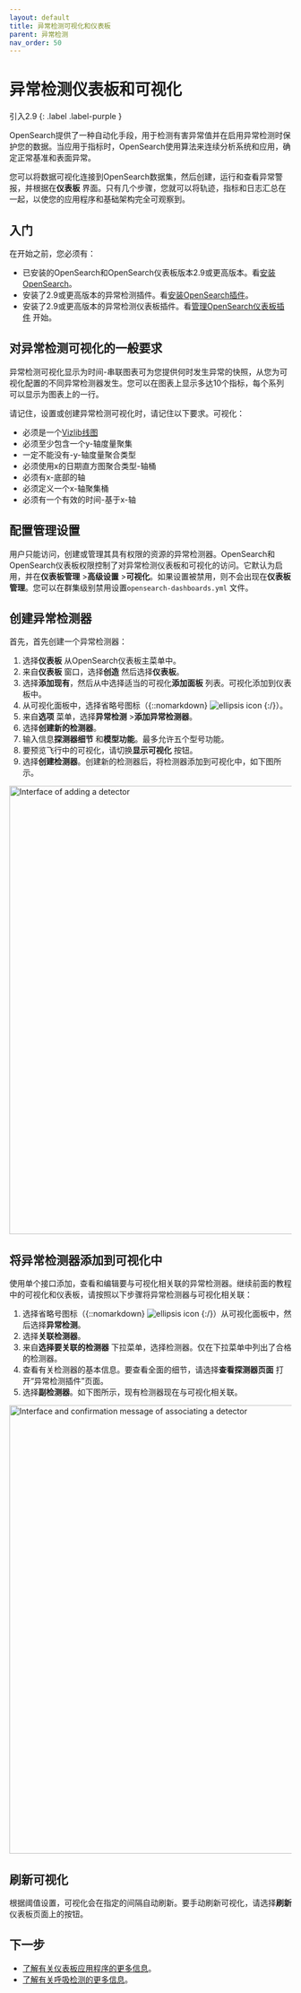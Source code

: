 ```yaml
---
layout: default
title: 异常检测可视化和仪表板
parent: 异常检测
nav_order: 50
---
```


# 异常检测仪表板和可视化
引入2.9
{: .label .label-purple }

OpenSearch提供了一种自动化手段，用于检测有害异常值并在启用异常检测时保护您的数据。当应用于指标时，OpenSearch使用算法来连续分析系统和应用，确定正常基准和表面异常。

您可以将数据可视化连接到OpenSearch数据集，然后创建，运行和查看异常警报，并根据在**仪表板** 界面。只有几个步骤，您就可以将轨迹，指标和日志汇总在一起，以使您的应用程序和基础架构完全可观察到。

## 入门

在开始之前，您必须有：

- 已安装的OpenSearch和OpenSearch仪表板版本2.9或更高版本。看[安装OpenSearch]({{site.url}}{{site.baseurl}}/install-and-configure/install-opensearch/index/)。
- 安装了2.9或更高版本的异常检测插件。看[安装OpenSearch插件]({{site.url}}{{site.baseurl}}/install-and-configure/plugins)。
- 安装了2.9或更高版本的异常检测仪表板插件。看[管理OpenSearch仪表板插件]({{site.url}}{{site.baseurl}}/install-and-configure/install-dashboards/plugins/) 开始。

## 对异常检测可视化的一般要求

异常检测可视化显示为时间-串联图表可为您提供何时发生异常的快照，从您为可视化配置的不同异常检测器发生。您可以在图表上显示多达10个指标，每个系列可以显示为图表上的一行。

请记住，设置或创建异常检测可视化时，请记住以下要求。可视化：

- 必须是一个[Vizlib线图](https://community.vizlib.com/support/solutions/articles/35000107262-vizlib-line-chart-introduction)
- 必须至少包含一个y-轴度量聚集
- 一定不能没有-y-轴度量聚合类型
- 必须使用x的日期直方图聚合类型-轴桶
- 必须有x-底部的轴
- 必须定义一个x-轴聚集桶
- 必须有一个有效的时间-基于x-轴

## 配置管理设置

用户只能访问，创建或管理其具有权限的资源的异常检测器。OpenSearch和OpenSearch仪表板权限控制了对异常检测仪表板和可视化的访问。它默认为启用，并在**仪表板管理** >**高级设置** >**可视化**。如果设置被禁用，则不会出现在**仪表板管理**。您可以在群集级别禁用设置`opensearch-dashboards.yml` 文件。

## 创建异常检测器

首先，首先创建一个异常检测器：

1. 选择**仪表板** 从OpenSearch仪表板主菜单中。
2. 来自**仪表板** 窗口，选择**创造** 然后选择**仪表板**。
3. 选择**添加现有**，然后从中选择适当的可视化**添加面板** 列表。可视化添加到仪表板中。
4. 从可视化面板中，选择省略号图标（{::nomarkdown} <img src ="{{site.url}}{{site.baseurl}}/images/ellipsis-icon.png" class ="inline-icon" alt ="ellipsis icon"/> {:/}）。
5. 来自**选项** 菜单，选择**异常检测** >**添加异常检测器**。
6. 选择**创建新的检测器**。
7. 输入信息**探测器细节** 和**模型功能**。最多允许五个型号功能。
8. 要预览飞行中的可视化，请切换**显示可视化** 按钮。
9. 选择**创建检测器**。创建新的检测器后，将检测器添加到可视化中，如下图所示。

<img src="{{site.url}}{{site.baseurl}}/images/dashboards/add-detector.png" alt="Interface of adding a detector" width="800" height="800">

## 将异常检测器添加到可视化中

使用单个接口添加，查看和编辑要与可视化相关联的异常检测器。继续前面的教程中的可视化和仪表板，请按照以下步骤将异常检测器与可视化相关联：
 
1. 选择省略号图标（{::nomarkdown} <img src ="{{site.url}}{{site.baseurl}}/images/ellipsis-icon.png" class ="inline-icon" alt ="ellipsis icon"/> {:/}）从可视化面板中，然后选择**异常检测**。
2. 选择**关联检测器**。
3. 来自**选择要关联的检测器** 下拉菜单，选择检测器。仅在下拉菜单中列出了合格的检测器。
4. 查看有关检测器的基本信息。要查看全面的细节，请选择**查看探测器页面** 打开“异常检测插件”页面。
5. 选择**副检测器**。如下图所示，现有检测器现在与可视化相关联。

<img src="{{site.url}}{{site.baseurl}}/images/dashboards/anomaly-detect-dashboard.png" alt="Interface and confirmation message of associating a detector" width="800" height="800">

## 刷新可视化

根据阈值设置，可视化会在指定的间隔自动刷新。要手动刷新可视化，请选择**刷新** 仪表板页面上的按钮。

## 下一步

- [了解有关仪表板应用程序的更多信息]({{site.url}}{{site.baseurl}}/dashboards/dashboard/index/)。
- [了解有关呼吸检测的更多信息]({{site.url}}{{site.baseurl}}/observing-your-data/ad/index/)。

